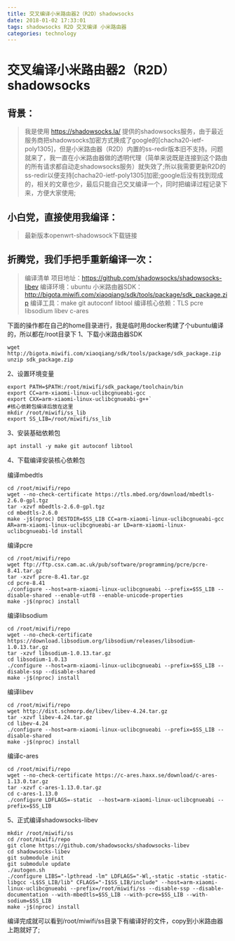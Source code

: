```yaml
---
title: 交叉编译小米路由器2（R2D）shadowsocks
date: 2018-01-02 17:33:01
tags: shadowsocks R2D 交叉编译 小米路由器
categories: technology
---
```

# 交叉编译小米路由器2（R2D）shadowsocks
## 背景：

> 我是使用 https://shadowsocks.la/ 提供的shadowsocks服务，由于最近服务商把shadowsocks加密方式换成了google的[chacha20-ietf-poly1305]，但是小米路由器（R2D）内置的ss-redir版本旧不支持。问题就来了，我一直在小米路由器做的透明代理（简单来说既是连接到这个路由的所有请求都自动走shadowsocks服务）就失效了;所以我需要更新R2D的ss-redir以便支持[chacha20-ietf-poly1305]加密;google后没有找到现成的，相关的文章也少，最后只能自己交叉编译一个，同时把编译过程记录下来，方便大家使用;

## 小白党，直接使用我编译：
> 最新版本openwrt-shadowsock下载链接

## 折腾党，我们手把手重新编译一次：

>编译清单
>项目地址：https://github.com/shadowsocks/shadowsocks-libev
>编译环境：ubuntu
>小米路由器SDK：http://bigota.miwifi.com/xiaoqiang/sdk/tools/package/sdk_package.zip
>编译工具：make git autoconf libtool 
>编译核心依赖：TLS pcre libsodium libev c-ares


下面的操作都在自己的home目录进行，我是临时用docker构建了个ubuntu编译的，所以都在/root目录下
1、下载小米路由器SDK
```shell
wget http://bigota.miwifi.com/xiaoqiang/sdk/tools/package/sdk_package.zip
unzip sdk_package.zip
```

2、设置环境变量
```shell
export PATH=$PATH:/root/miwifi/sdk_package/toolchain/bin
export CC=arm-xiaomi-linux-uclibcgnueabi-gcc
export CXX=arm-xiaomi-linux-uclibcgnueabi-g++`
#核心依赖包编译后放在这里
mkdir /root/miwifi/ss_lib
export SS_LIB=/root/miwifi/ss_lib
```

3、安装基础依赖包
```shell
apt install -y make git autoconf libtool
```

4、下载编译安装核心依赖包

编译mbedtls
```shell
cd /root/miwifi/repo
wget --no-check-certificate https://tls.mbed.org/download/mbedtls-2.6.0-gpl.tgz
tar -xzvf mbedtls-2.6.0-gpl.tgz
cd mbedtls-2.6.0
make -j$(nproc) DESTDIR=$SS_LIB CC=arm-xiaomi-linux-uclibcgnueabi-gcc AR=arm-xiaomi-linux-uclibcgnueabi-ar LD=arm-xiaomi-linux-uclibcgnueabi-ld install
```

编译pcre
```shell
cd /root/miwifi/repo
wget ftp://ftp.csx.cam.ac.uk/pub/software/programming/pcre/pcre-8.41.tar.gz
tar -xzvf pcre-8.41.tar.gz
cd pcre-8.41
./configure --host=arm-xiaomi-linux-uclibcgnueabi --prefix=$SS_LIB --disable-shared --enable-utf8 --enable-unicode-properties
make -j$(nproc) install
```

编译libsodium
```shell
cd /root/miwifi/repo
wget --no-check-certificate https://download.libsodium.org/libsodium/releases/libsodium-1.0.13.tar.gz
tar -xzvf libsodium-1.0.13.tar.gz
cd libsodium-1.0.13
./configure --host=arm-xiaomi-linux-uclibcgnueabi --prefix=$SS_LIB --disable-ssp --disable-shared
make -j$(nproc) install
```

编译libev
```shell
cd /root/miwifi/repo
wget http://dist.schmorp.de/libev/libev-4.24.tar.gz
tar -xzvf libev-4.24.tar.gz
cd libev-4.24
./configure --host=arm-xiaomi-linux-uclibcgnueabi --prefix=$SS_LIB --disable-shared
make -j$(nproc) install
```

编译c-ares
```shell
cd /root/miwifi/repo
wget --no-check-certificate https://c-ares.haxx.se/download/c-ares-1.13.0.tar.gz
tar -xzvf c-ares-1.13.0.tar.gz
cd c-ares-1.13.0
./configure LDFLAGS=-static  --host=arm-xiaomi-linux-uclibcgnueabi --prefix=$SS_LIB
```

5、正式编译shadowsocks-libev 
```shell
mkdir /root/miwifi/ss
cd /root/miwifi/repo
git clone https://github.com/shadowsocks/shadowsocks-libev
cd shadowsocks-libev
git submodule init
git submodule update
./autogen.sh
./configure LIBS="-lpthread -lm" LDFLAGS="-Wl,-static -static -static-libgcc -L$SS_LIB/lib" CFLAGS="-I$SS_LIB/include" --host=arm-xiaomi-linux-uclibcgnueabi --prefix=/root/miwifi/ss --disable-ssp --disable-documentation --with-mbedtls=$SS_LIB --with-pcre=$SS_LIB --with-sodium=$SS_LIB
make -j$(nproc) install
```

编译完成就可以看到/root/miwifi/ss目录下有编译好的文件，copy到小米路由器上跑就好了;